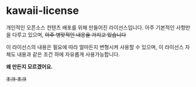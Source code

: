 
# kawaii-license

개인적인 오픈소스 컨텐츠 배포를 위해 만들어진 라이선스입니다. 아주 기본적인 사항만을 다루고 있으며, ~~아주 병맛적인 내용을 가지고 있습니다~~

이 라이선스의 내용은 필요에 따라 얼마든지 변형시켜 사용할 수 있으며, 이 라이선스 자체도 내용과 같은 조건 하에 자유롭게 사용가능합니다.

**왜 만든지 모르겠어요.**

~~조크 조크~~

